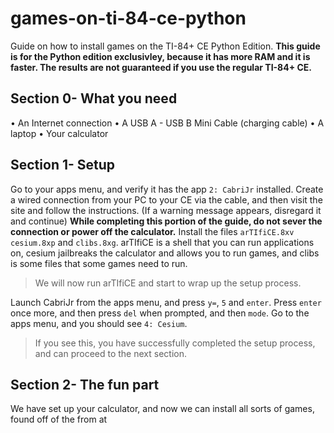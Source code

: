 # games-on-ti-84-ce-python
Guide on how to install games on the TI-84+ CE Python Edition. __This guide is for the Python edition exclusivley, because it has more RAM and it is faster. The results are not guaranteed if you use the regular TI-84+ CE.__

## Section 0- What you need
• An Internet connection
• A USB A - USB B Mini Cable (charging cable)
• A laptop
• Your calculator

## Section 1- Setup
Go to your apps menu, and verify it has the app `2: CabriJr` installed.
Create a wired connection from your PC to your CE via the cable, and then visit the site [](ticalc.link) and follow the instructions. (If a warning message appears, disregard it and continue)
__While completing this portion of the guide, do not sever the connection or power off the calculator.__
Install the files `arTIfiCE.8xv` `cesium.8xp` and `clibs.8xg`. arTIfiCE is a shell that you can run applications on, cesium jailbreaks the calculator and allows you to run games, and clibs is some files that some games need to run.
>We will now run arTIfiCE and start to wrap up the setup process.
>
Launch CabriJr from the apps menu, and press `y=`, `5` and `enter`. Press `enter` once more, and then press `del` when prompted, and then `mode`.
Go to the apps menu, and you should see `4: Cesium`. 
>If you see this, you have successfully completed the setup process, and can proceed to the next section.
>

## Section 2- The fun part
We have set up your calculator, and now we can install all sorts of games, found off of the from at 
